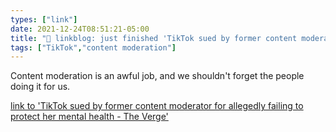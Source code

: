 ```yaml
---
types: ["link"]
date: 2021-12-24T08:51:21-05:00
title: "🔗 linkblog: just finished 'TikTok sued by former content moderator for allegedly failing to protect her mental health - The Verge'"
tags: ["TikTok","content moderation"]
---
```

Content moderation is an awful job, and we shouldn't forget the people doing it for us.
 
[link to 'TikTok sued by former content moderator for allegedly failing to protect her mental health - The Verge'](https://www.theverge.com/2021/12/24/22852817/tiktok-content-moderation-lawsuit-candie-frazier)

